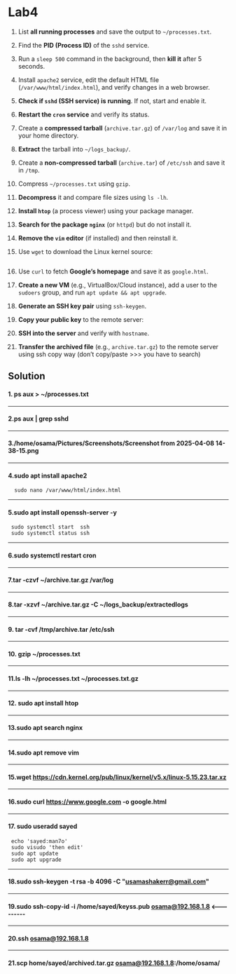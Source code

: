   # Lab4

1. List **all running processes** and save the output to `~/processes.txt`.  
2. Find the **PID (Process ID)** of the `sshd` service.  
3. Run a `sleep 500` command in the background, then **kill it** after 5 seconds.  

4. Install `apache2` service, edit the default HTML file (`/var/www/html/index.html`), and verify changes in a web browser.  
5. **Check if `sshd` (SSH service) is running**. If not, start and enable it.  
6. **Restart the `cron` service** and verify its status.  

7. Create a **compressed tarball** (`archive.tar.gz`) of `/var/log` and save it in your home directory.  
8. **Extract** the tarball into `~/logs_backup/`.  
9. Create a **non-compressed tarball** (`archive.tar`) of `/etc/ssh` and save it in `/tmp`.  

10. Compress `~/processes.txt` using `gzip`.  
11. **Decompress** it and compare file sizes using `ls -lh`.  

12. **Install `htop`** (a process viewer) using your package manager.  
13. **Search for the package `nginx`** (or `httpd`) but do not install it.  
14. **Remove the `vim` editor** (if installed) and then reinstall it.  

15. Use `wget` to download the Linux kernel source:  
    
    ```  
16. Use `curl` to fetch **Google’s homepage** and save it as `google.html`.  

17. **Create a new VM** (e.g., VirtualBox/Cloud instance), add a user to the `sudoers` group, and run `apt update && apt upgrade`.  
18. **Generate an SSH key pair** using `ssh-keygen`.  
19. **Copy your public key** to the remote server:  
20. **SSH into the server** and verify with `hostname`.  
21. **Transfer the archived file** (e.g., `archive.tar.gz`) to the remote server using ssh copy way (don’t copy/paste >>> you have to search)



## Solution


#### 1. ps aux > ~/processes.txt


------------------------------------------------------------------------------------------

#### 2.ps aux | grep sshd


------------------------------------------------------------------------------------------



#### 3./home/osama/Pictures/Screenshots/Screenshot from 2025-04-08 14-38-15.png

------------------------------------------------------------------------------------------

#### 4.sudo apt install apache2
      sudo nano /var/www/html/index.html
------------------------------------------------------------------------------------------

#### 5.sudo apt install openssh-server -y
     sudo systemctl start  ssh
     sudo systemctl status ssh


------------------------------------------------------------------------------------------



#### 6.sudo systemctl restart cron


------------------------------------------------------------------------------------------

#### 7.tar -czvf ~/archive.tar.gz /var/log


------------------------------------------------------------------------------------------

#### 8.tar -xzvf ~/archive.tar.gz -C ~/logs_backup/extractedlogs



------------------------------------------------------------------------------------------

#### 9. tar -cvf /tmp/archive.tar  /etc/ssh

------------------------------------------------------------------------------------------

#### 10. gzip ~/processes.txt 


------------------------------------------------------------------------------------------

#### 11.ls -lh ~/processes.txt ~/processes.txt.gz


------------------------------------------------------------------------------------------

#### 12. sudo apt install htop


------------------------------------------------------------------------------------------

#### 13.sudo apt search nginx


------------------------------------------------------------------------------------------

#### 14.sudo apt remove vim 



------------------------------------------------------------------------------------------

#### 15.wget https://cdn.kernel.org/pub/linux/kernel/v5.x/linux-5.15.23.tar.xz



------------------------------------------------------------------------------------------

#### 16.sudo curl https://www.google.com -o google.html



------------------------------------------------------------------------------------------

#### 17. sudo useradd sayed 
     echo 'sayed:man7o'
     sudo visudo 'then edit'
     sudo apt update
     sudo apt upgrade



------------------------------------------------------------------------------------------

#### 18.sudo ssh-keygen -t rsa -b 4096 -C "usamashakerr@gmail.com"



------------------------------------------------------------------------------------------

#### 19.sudo ssh-copy-id -i /home/sayed/keyss.pub osama@192.168.1.8 <---------


------------------------------------------------------------------------------------------

#### 20.ssh osama@192.168.1.8



------------------------------------------------------------------------------------------

#### 21.scp home/sayed/archived.tar.gz osama@192.168.1.8:/home/osama/
